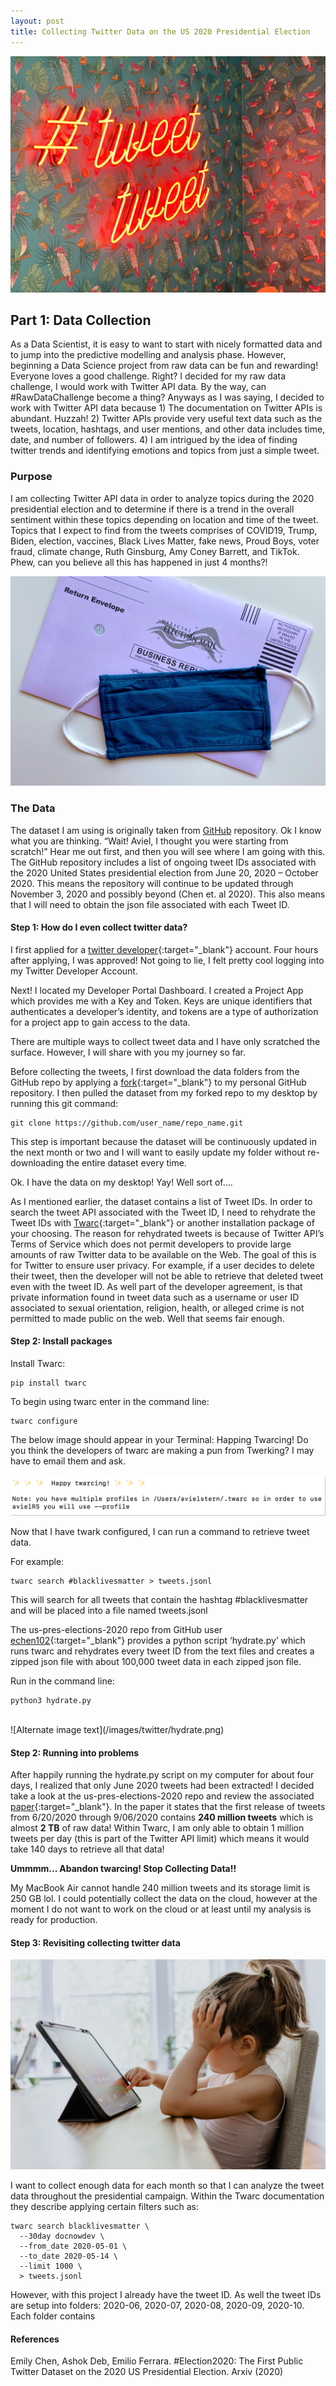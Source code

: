 ```yaml
---
layout: post
title: Collecting Twitter Data on the US 2020 Presidential Election
---
```

![Alternate image text](/images/twitter/tweet_tweet.jpg)

## Part 1: Data Collection
As a Data Scientist, it is easy to want to start with nicely formatted data and to jump into the predictive modelling and analysis phase. However, beginning a Data Science project from raw data can be fun and rewarding! Everyone loves a good challenge. Right? I decided for my raw data challenge, I would work with Twitter API data. By the way, can #RawDataChallenge become a thing? Anyways as I was saying, I decided to work with Twitter API data because 1) The documentation on Twitter APIs is abundant. Huzzah! 2) Twitter APIs provide very useful text data such as the tweets, location, hashtags, and user mentions, and other data includes time, date, and number of followers. 4) I am intrigued by the idea of finding twitter trends and identifying emotions and topics from just a simple tweet. 

### Purpose
I am collecting Twitter API data in order to analyze topics during the 2020 presidential election and to determine if there is a trend in the overall sentiment within these topics depending on location and time of the tweet. Topics that I expect to find from the tweets comprises of COVID19, Trump, Biden, election, vaccines, Black Lives Matter, fake news, Proud Boys, voter fraud, climate change, Ruth Ginsburg, Amy Coney Barrett, and TikTok. Phew, can you believe all this has happened in just 4 months?! 

![Alternate image text](/images/twitter/vote_facemask.jpg)


### The Data
The dataset I am using is originally taken from <a href="https://github.com/echen102/us-pres-elections-2020" target="_blank">GitHub</a> repository. Ok I know what you are thinking. “Wait! Aviel, I thought you were starting from scratch!” Hear me out first, and then you will see where I am going with this. The GitHub repository includes a list of ongoing tweet IDs associated with the 2020 United States presidential election from June 20, 2020 – October 2020. This means the repository will continue to be updated through November 3, 2020 and possibly beyond (Chen et. al 2020). This also means that I will need to obtain the json file associated with each Tweet ID. 

#### Step 1: How do I even collect twitter data?

I first applied for a [twitter developer](https://developer.twitter.com/en/apply-for-access){:target="_blank"} account. Four hours after applying, I was approved! Not going to lie, I felt pretty cool logging into my Twitter Developer Account. 

Next! I located my Developer Portal Dashboard. I created a Project App which provides me with a Key and Token. Keys are unique identifiers that authenticates a developer’s identity, and tokens are a type of authorization for a project app to gain access to the data.

There are multiple ways to collect tweet data and I have only scratched the surface. However, I will share with you my journey so far. 

Before collecting the tweets, I first download the data folders from the GitHub repo by applying a [fork](https://docs.github.com/en/free-pro-team@latest/github/getting-started-with-github/fork-a-repo){:target="_blank"} to my personal GitHub repository. I then pulled the dataset from my forked repo to my desktop by running this git command: 

```
git clone https://github.com/user_name/repo_name.git

```

This step is important because the dataset will be continuously updated in the next month or two and I will want to easily update my folder without re-downloading the entire dataset every time.

Ok. I have the data on my desktop! Yay! Well sort of….

As I mentioned earlier, the dataset contains a list of Tweet IDs. In order to search the tweet API associated with the Tweet ID, I need to rehydrate the Tweet IDs with [Twarc](https://github.com/DocNow/twarc){:target="_blank"} or another installation package of your choosing. The reason for rehydrated tweets is because of Twitter API’s Terms of Service which does not permit developers to provide large amounts of raw Twitter data to be available on the Web. The goal of this is for Twitter to ensure user privacy. For example, if a user decides to delete their tweet, then the developer will not be able to retrieve that deleted tweet even with the tweet ID. As well part of the developer agreement, is that private information found in tweet data such as a username or user ID associated to sexual orientation, religion, health, or alleged crime is not permitted to made public on the web. Well that seems fair enough. 

#### Step 2: Install packages

Install Twarc:
```
pip install twarc
```

To begin using twarc enter in the command line:
```
twarc configure
```

The below image should appear in your Terminal:
Happing Twarcing! Do you think the developers of twarc are making a pun from Twerking? I may have to email them and ask.<br><br>
![Alternate image text](/images/twitter/happy_twarcing.png)

Now that I have twark configured, I can run a command to retrieve tweet data. 

For example: 
```
twarc search #blacklivesmatter > tweets.jsonl
```
This will search for all tweets that contain the hashtag #blacklivesmatter and will be placed into a file named tweets.jsonl

The us-pres-elections-2020 repo from GitHub user [echen102](https://github.com/echen102){:target="_blank"} provides a python script ‘hydrate.py’ which runs twarc and rehydrates every tweet ID from the text files and creates a zipped json file with about 100,000 tweet data in each zipped json file. 

Run in the command line: 

    python3 hydrate.py 

<br>
![Alternate image text](/images/twitter/hydrate.png)

#### Step 2: Running into problems

After happily running the hydrate.py script on my computer for about four days, I realized that only June 2020 tweets had been extracted! I decided take a look at the us-pres-elections-2020 repo and review the associated [paper](https://arxiv.org/pdf/2010.00600.pdf){:target="_blank"}. In the paper it states that the first release of tweets from 6/20/2020 through 9/06/2020 contains **240 million tweets** which is almost **2 TB** of raw data! Within Twarc, I am only able to obtain 1 million tweets per day (this is part of the Twitter API limit) which means it would take 140 days to retrieve all that data!

**Ummmm... Abandon twarcing! Stop Collecting Data!!**

My MacBook Air cannot handle 240 million tweets and its storage limit is 250 GB lol. I could potentially collect the data on the cloud, however at the moment I do not want to work on the cloud or at least until my analysis is ready for production.

#### Step 3: Revisiting collecting twitter data

![Alternate image text](/images/twitter/rethinking.jpg)

I want to collect enough data for each month so that I can analyze the tweet data throughout the presidential campaign. Within the Twarc documentation they describe applying certain filters such as: 

```
twarc search blacklivesmatter \
  --30day docnowdev \
  --from_date 2020-05-01 \
  --to_date 2020-05-14 \
  --limit 1000 \
  > tweets.jsonl
```

However, with this project I already have the tweet ID. As well the tweet IDs are setup into folders: 2020-06, 2020-07, 2020-08, 2020-09, 2020-10. Each folder contains 

#### References

Emily Chen, Ashok Deb, Emilio Ferrara. #Election2020: The First Public Twitter Dataset on the 2020 US Presidential Election. Arxiv (2020)
